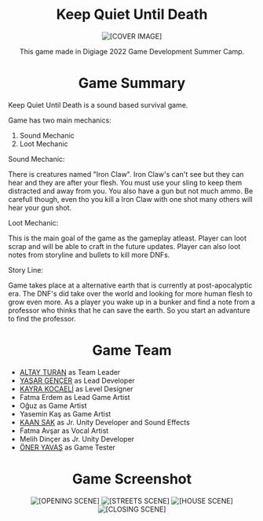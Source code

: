  <h1 align="center">Keep Quiet Until Death</h1>


<p align="center">
   <img src="https://yasargencer.github.io/img/KQUDCover.png" alt="[COVER IMAGE]"/>
</p>

<p align ="center">
    This game made in Digiage 2022 Game Development Summer Camp.
</p>
<h1 align="center">Game Summary</h1>
 
 Keep Quiet Until Death is a sound based survival game. 

 Game has two main mechanics:
 
1. Sound Mechanic
2. Loot Mechanic

Sound Mechanic:

There is creatures named "Iron Claw". Iron Claw's can't see but they can hear and they are after your flesh. You must use your sling to keep them distracted and away from you. You also have a gun but not much ammo. Be carefull though, even tho you kill a Iron Claw with one shot many others will hear your gun shot. 

Loot Mechanic: 

This is the main goal of the game as the gameplay atleast. Player can loot scrap and will be able to craft in the future updates. Player can also loot notes from storyline and bullets to kill more DNFs.

Story Line:

Game takes place at a alternative earth that is currently at post-apocalyptic era. The DNF's did take over the world and looking for more human flesh to grow even more. As a player you wake up in a bunker and find a note from a professor who thinks that he can save the earth. So you start an advanture to find the professor.    

<h1 align="center">Game Team</h1>

- [ALTAY TURAN](https://github.com/altay434 "ALTAY TURAN") as Team Leader
- [YAŞAR GENÇER](https://github.com/YasarGencer "YAŞAR GENÇER") as Lead Developer
- [KAYRA KOCAELİ](https://github.com/kayrakocaeli "KAYRA KOCAELİ") as Level Designer
- Fatma Erdem as Lead Game Artist
- Oğuz as Game Artist
- Yasemin Kaş as Game Artist
- [KAAN SAK](https://github.com/kaansak "KAAN SAK") as Jr. Unity Developer and Sound Effects
- Fatma Avşar as Vocal Artist
- Melih Dinçer as Jr. Unity Developer
- [ÖNER YAVAŞ](https://github.com/OmrYvs06 "ÖMER YAVAŞ") as Game Tester

<h1 align="center">Game Screenshot</h1>

<p align="center">
   <img src="https://yasargencer.github.io/img/KQUD01.jpg" alt="[OPENING SCENE]"/>
   <img src="https://yasargencer.github.io/img/KQUD04.jpg" alt="[STREETS SCENE]"/>
   <img src="https://yasargencer.github.io/img/KQUD03.jpg" alt="[HOUSE SCENE]"/>
   <img src="https://yasargencer.github.io/img/KQUD02.jpg" alt="[CLOSING SCENE]"/>
</p>

